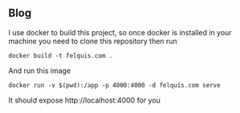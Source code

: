 ## Blog

I use docker to build this project, so once docker is installed in your machine you need to clone this repository then run
```
docker build -t felquis.com .
```

And run this image
```
docker run -v $(pwd):/app -p 4000:4000 -d felquis.com serve
```

It should expose http://localhost:4000 for you
